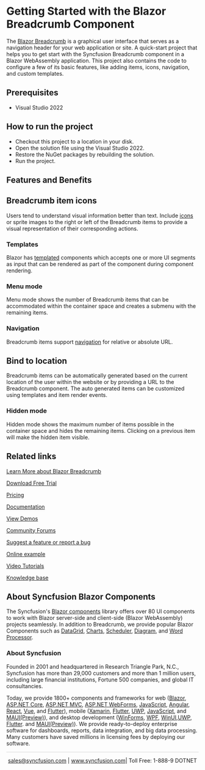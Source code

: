 # Getting Started with the Blazor Breadcrumb Component

The [Blazor Breadcrumb](https://www.syncfusion.com/blazor-components/blazor-breadcrumb?utm_source=github&utm_medium=listing&utm_campaign=blazor-breadcrumb-github-samples) is a graphical user interface that serves as a navigation header for your web application or site. A quick-start project that helps you to get start with the Syncfusion Breadcrumb component in a Blazor WebAssembly application. This project also contains the code to configure a few of its basic features, like adding items, icons, navigation, and custom templates.

## Prerequisites

* Visual Studio 2022

## How to run the project

* Checkout this project to a location in your disk.
* Open the solution file using the Visual Studio 2022.
* Restore the NuGet packages by rebuilding the solution.
* Run the project.

## Features and Benefits

## Breadcrumb item icons

Users tend to understand visual information better than text. Include [icons](https://blazor.syncfusion.com/documentation/breadcrumb/icons?utm_source=github&utm_medium=listing&utm_campaign=blazor-breadcrumb-github-samples) or sprite images to the right or left of the Breadcrumb items to provide a visual representation of their corresponding actions.

### Templates

Blazor has [templated](https://blazor.syncfusion.com/documentation/breadcrumb/templates?utm_source=github&utm_medium=listing&utm_campaign=blazor-breadcrumb-github-samples) components which accepts one or more UI segments as input that can be rendered as part of the component during component rendering.

### Menu mode

Menu mode shows the number of Breadcrumb items that can be accommodated within the container space and creates a submenu with the remaining items.

### Navigation

Breadcrumb items support [navigation](https://blazor.syncfusion.com/documentation/breadcrumb/navigation?utm_source=github&utm_medium=listing&utm_campaign=blazor-breadcrumb-github-samples) for relative or absolute URL.

## Bind to location

Breadcrumb items can be automatically generated based on the current location of the user within the website or by providing a URL to the Breadcrumb component. The auto generated items can be customized using templates and item render events.

### Hidden mode

Hidden mode shows the maximum number of items possible in the container space and hides the remaining items. Clicking on a previous item will make the hidden item visible.

## Related links
[Learn More about Blazor Breadcrumb](https://www.syncfusion.com/blazor-components/blazor-breadcrumb?utm_source=github&utm_medium=listing&utm_campaign=blazor-breadcrumb-github-samples)

[Download Free Trial](https://www.syncfusion.com/downloads/blazor?utm_source=github&utm_medium=listing&utm_campaign=blazor-breadcrumb-github-samples)

[Pricing](https://www.syncfusion.com/sales/products/blazor?utm_source=github&utm_source=github&utm_medium=listing&utm_campaign=blazor-breadcrumb-github-samples)

[Documentation](https://blazor.syncfusion.com/documentation/breadcrumb/getting-started?utm_source=github&utm_medium=listing&utm_campaign=blazor-breadcrumb-github-samples)

[View Demos](https://github.com/SyncfusionExamples/getting-started-with-the-blazor-breadcrumb-component?theme=bootstrap5?utm_source=github&utm_medium=listing&utm_campaign=blazor-breadcrumb-github-samples)

[Community Forums](https://www.syncfusion.com/forums/blazor-components?utm_source=github&utm_medium=listing&utm_campaign=blazor-breadcrumb-github-samples)

[Suggest a feature or report a bug](https://www.syncfusion.com/feedback/blazor-components?utm_source=github&utm_medium=listing&utm_campaign=blazor-breadcrumb-github-samples)

[Online example](https://blazor.syncfusion.com/demos/breadcrumb/default-functionalities?theme=bootstrap5?utm_source=github&utm_medium=listing&utm_campaign=blazor-breadcrumb-github-samples)

[Video Tutorials](https://www.syncfusion.com/tutorial-videos/blazor/breadcrumb?utm_source=github&utm_medium=listing&utm_campaign=blazor-breadcrumb-github-samples)

[Knowledge base](https://www.syncfusion.com/kb/blazor-components?utm_source=github&utm_medium=listing&utm_campaign=blazor-breadcrumb-github-samples)


## About Syncfusion Blazor Components
The Syncfusion's [Blazor components](https://www.syncfusion.com/blazor-components?utm_source=github&utm_medium=listing&utm_campaign=blazor-breadcrumb-github-samples) library offers over 80 UI components to work with Blazor server-side and client-side (Blazor WebAssembly) projects seamlessly. In addition to Breadcrumb, we provide popular Blazor Components such as [DataGrid](https://www.syncfusion.com/blazor-components/blazor-datagrid?utm_source=github&utm_medium=listing&utm_campaign=blazor-breadcrumb-github-sampless), [Charts](https://www.syncfusion.com/blazor-components/blazor-charts?utm_source=github&utm_medium=listing&utm_campaign=blazor-breadcrumb-github-samples), [Scheduler](https://www.syncfusion.com/blazor-components/blazor-scheduler?utm_source=github&utm_medium=listing&utm_campaign=blazor-breadcrumb-github-samples), [Diagram](https://www.syncfusion.com/blazor-components/blazor-diagram?utm_source=github&utm_medium=listing&utm_campaign=blazor-breadcrumb-github-samples), and [Word Processor](https://www.syncfusion.com/blazor-components/blazor-word-processor?utm_source=github&utm_medium=listing&utm_campaign=blazor-breadcrumb-github-samples).

### About Syncfusion
Founded in 2001 and headquartered in Research Triangle Park, N.C., Syncfusion has more than 29,000 customers and more than 1 million users, including large financial institutions, Fortune 500 companies, and global IT consultancies.

Today, we provide 1800+ components and frameworks for web ([Blazor](https://www.syncfusion.com/blazor-components?utm_source=github&utm_medium=listing&utm_campaign=blazor-breadcrumb-github-samples), [ASP.NET Core](https://www.syncfusion.com/aspnet-core-ui-controls?utm_source=github&utm_medium=listing&utm_campaign=blazor-breadcrumb-github-samples), [ASP.NET MVC](https://www.syncfusion.com/aspnet-mvc-ui-controls?utm_source=github&utm_medium=listing&utm_campaign=blazor-breadcrumb-github-samples), [ASP.NET WebForms](https://www.syncfusion.com/jquery/aspnet-webforms-ui-controls?utm_source=github&utm_medium=listing&utm_campaign=blazor-breadcrumb-github-samples), [JavaScript](https://www.syncfusion.com/javascript-ui-controls?utm_source=github&utm_medium=listing&utm_campaign=blazor-breadcrumb-github-samples), [Angular](https://www.syncfusion.com/angular-components?utm_source=github&utm_medium=listing&utm_campaign=blazor-breadcrumb-github-samples), [React](https://www.syncfusion.com/react-components?utm_source=github&utm_medium=listing&utm_campaign=blazor-breadcrumb-github-samples), [Vue](https://www.syncfusion.com/vue-components?utm_source=github&utm_medium=listing&utm_campaign=blazor-breadcrumb-github-samples), and [Flutter](https://www.syncfusion.com/flutter-widgets?utm_source=github&utm_medium=listing&utm_campaign=blazor-breadcrumb-github-samples)), mobile ([Xamarin](https://www.syncfusion.com/xamarin-ui-controls?utm_source=github&utm_medium=listing&utm_campaign=blazor-breadcrumb-github-samples), [Flutter](https://www.syncfusion.com/flutter-widgets?utm_source=github&utm_medium=listing&utm_campaign=blazor-breadcrumb-github-samples), [UWP](https://www.syncfusion.com/uwp-ui-controls?utm_source=github&utm_medium=listing&utm_campaign=blazor-breadcrumb-github-samples), [JavaScript](https://www.syncfusion.com/javascript-ui-controls?utm_source=github&utm_medium=listing&utm_campaign=blazor-breadcrumb-github-samples), and [MAUI(Preview)](https://www.syncfusion.com/maui-controls?utm_source=github&utm_medium=listing&utm_campaign=blazor-breadcrumb-github-samples)), and desktop development ([WinForms](https://www.syncfusion.com/winforms-ui-controls?utm_source=github&utm_medium=listing&utm_campaign=blazor-breadcrumb-github-samples), [WPF](https://www.syncfusion.com/wpf-controls?utm_source=github&utm_medium=listing&utm_campaign=blazor-breadcrumb-github-samples), [WinUI](https://www.syncfusion.com/winui-controls?utm_source=github&utm_medium=listing&utm_campaign=blazor-breadcrumb-github-samples),[UWP](https://www.syncfusion.com/uwp-ui-controls?utm_source=github&utm_medium=listing&utm_campaign=blazor-breadcrumb-github-samples), [Flutter](https://www.syncfusion.com/flutter-widgets?utm_source=github&utm_medium=listing&utm_campaign=blazor-breadcrumb-github-samples). and [MAUI(Preview)](https://www.syncfusion.com/maui-controls?utm_source=github&utm_medium=listing&utm_campaign=blazor-breadcrumb-github-samples)). We provide ready-to-deploy enterprise software for dashboards, reports, data integration, and big data processing. Many customers have saved millions in licensing fees by deploying our software.

<hr style="height:0.3px;border:none;color:lightgrey;background-color:lightgrey;" />

<p align="center">
<a href="mailto:sales@syncfusion.com?Subject=Syncfusion Blazor Breadcrumb - GitHub" target="_top">sales@syncfusion.com</a> | <a href="https://www.syncfusion.com?utm_source=github&utm_medium=listing&utm_campaign=blazor-breadcrumb-github-samples">www.syncfusion.com</a>| Toll Free: 1-888-9 DOTNET <br>
</p>
